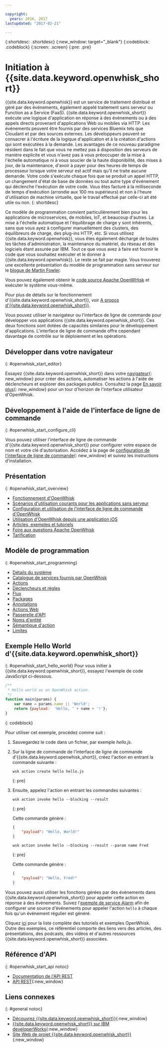 ```yaml
---

copyright:
  years: 2016, 2017
lastupdated: "2017-02-21"

---
```


{:shortdesc: .shortdesc}
{:new_window: target="_blank"}
{:codeblock: .codeblock}
{:screen: .screen}
{:pre: .pre}

# Initiation à {{site.data.keyword.openwhisk_short}}


{{site.data.keyword.openwhisk}} est un service de traitement distribué et géré par des événements, également appelé traitement sans serveur ou Function as a Service (FaaS). {{site.data.keyword.openwhisk_short}} exécute une logique d'application en réponse à des événements ou à des appels directs provenant d'applications Web ou mobiles via HTTP. Les événements peuvent être fournis par des services Bluemix tels que Cloudant et par des sources externes. Les développeurs peuvent se consacrer à l'écriture de la logique d'application et à la création d'actions qui sont exécutées à la demande.
Les avantages de ce nouveau paradigme résident dans le fait que vous ne mettez pas à disposition des serveurs de manière explicite et vous n'avez pas à vous préoccuper de la mise à l'échelle automatique ni à vous soucier de la haute disponibilité, des mises à jour, de la maintenance, d'avoir à payer pour des heures de temps de processeur lorsque votre serveur est actif mais qu'il ne traite aucune demande.
Votre code s'exécute chaque fois que se produit un appel HTTP, un changement d'état de base de données ou tout autre type d'événement qui déclenche l'exécution de votre code.
Vous êtes facturé à la milliseconde de temps d'exécution (arrondie aux 100 ms supérieurs) et non à l'heure d'utilisation de machine virtuelle, que le travail effectué par celle-ci ait été utile ou non.
{: shortdesc}

Ce modèle de programmation convient particulièrement bien pour les applications de microservices, de mobiles, IoT, et beaucoup d'autres. La mise à l'échelle automatique et l'équilibrage de charge y sont inhérents, sans que vous ayez à configurer manuellement des clusters, des équilibreurs de charge, des plug-ins HTTP, etc. Si vous utilisez {{site.data.keyword.openwhisk}}, vous êtes également déchargé de toutes les tâches d'administration, la maintenance du matériel, du réseau et des logiciels étant assurée par IBM. Tout ce que vous avez à faire est fournir le code que vous souhaitez exécuter et le donner à {{site.data.keyword.openwhisk}}. Le reste se fait par magie. Vous trouverez une excellente présentation du modèle de programmation sans serveur sur le [blogue de Martin Fowler](https://martinfowler.com/articles/serverless.html).

Vous pouvez également obtenir le [code source Apache OpenWHisk](https://github.com/openwhisk/openwhisk) et exécuter le système vous-même.

Pour plus de détails sur le fonctionnement d'{{site.data.keyword.openwhisk_short}}, voir [A propos d'{{site.data.keyword.openwhisk_short}}](./openwhisk_about.html).

Vous pouvez utiliser le navigateur ou l'interface de ligne de commande pour développer vos applications {{site.data.keyword.openwhisk_short}}.
Ces deux fonctions sont dotées de capacités similaires pour le développement d'applications. L'interface de ligne de commande offre cependant davantage de contrôle sur le déploiement et les opérations.

## Développer dans votre navigateur
{: #openwhisk_start_editor}

Essayez {{site.data.keyword.openwhisk_short}} dans votre [navigateur](https://console.{DomainName}/openwhisk/editor){: new_window} pour créer des actions, automatiser les actions à l'aide de déclencheurs et explorer des packages publics. 
Consultez la page [En savoir plus](https://console.{DomainName}/openwhisk/learn){: new_window} pour un tour d'horizon de l'interface utilisateur d'OpenWhisk.

## Développement à l'aide de l'interface de ligne de commande
{: #openwhisk_start_configure_cli}

Vous pouvez utiliser l'interface de ligne de commande d'{{site.data.keyword.openwhisk_short}} pour configurer votre espace de nom et votre clé d'autorisation.
Accédez à la page de [configuration de l'interface de ligne de commande](https://new-console.{DomainName}/openwhisk/cli){: new_window} et suivez les instructions d'installation.

## Présentation
{: #openwhisk_start_overview}
- [Fonctionnement d'OpenWhisk](./openwhisk_about.html)
- [Scénarios d'utilisation courants pour les applications sans serveur](./openwhisk_use_cases.html)
- [Configuration et utilisation de l'interface de ligne de commande d'OpenWhisk](./openwhisk_cli.html)
- [Utilisation d'OpenWhisk depuis une application iOS](./openwhisk_mobile_sdk.html)
- [Articles, exemples et tutoriels](https://github.com/openwhisk/openwhisk-external-resources)
- [Foire aux questions Apache OpenWhisk](http://openwhisk.org/faq)
- [Tarification](https://console.ng.bluemix.net/openwhisk/learn/pricing)

## Modèle de programmation
{: #openwhisk_start_programming}
- [Détails du système](./openwhisk_reference.html)
- [Catalogue de services fournis par OpenWhisk](./openwhisk_catalog.html)
- [Actions](./openwhisk_actions.html)
- [Déclencheurs et règles](./openwhisk_triggers_rules.html)
- [Flux](./openwhisk_feeds.html)
- [Packages](./openwhisk_packages.html)
- [Annotations](./openwhisk_annotations.html)
- [Actions Web](./openwhisk_webactions.html)
- [Passerelle d'API](./openwhisk_apigateway.html)
- [Noms d'entité](./openwhisk_reference.html#openwhisk_entities)
- [Sémantique d'action](./openwhisk_reference.html#openwhisk_semantics)
- [Limites](./openwhisk_reference.html#openwhisk_syslimits)

## Exemple Hello World d'{{site.data.keyword.openwhisk_short}}
{: #openwhisk_start_hello_world}
Pour vous initier à {{site.data.keyword.openwhisk_short}}, essayez l'exemple de code JavaScript ci-dessous.

```javascript
/**
 * Hello world as an OpenWhisk action.
 */
function main(params) {
    var name = params.name || 'World';
    return {payload:  'Hello, ' + name + '!'};
}
```
{: codeblock}

Pour utiliser cet exemple, procédez comme suit :

1. Sauvegardez le code dans un fichier, par exemple *hello.js*.

2. Sur la ligne de commande de l'interface de ligne de commande d'{{site.data.keyword.openwhisk_short}}, créez l'action en entrant la
commande suivante :

    ```
    wsk action create hello hello.js
    ```
    {: pre}

3. Ensuite, appelez l'action en entrant les commandes suivantes :

    ```
    wsk action invoke hello --blocking --result
    ```
    {: pre}  

    Cette commande génère :

    ```json
    {
        "payload": "Hello, World!"
    }
    ```
    
    ```
    wsk action invoke hello --blocking --result --param name Fred
    ```
    {: pre}  

    Cette commande génère :

    ```json
    {
        "payload": "Hello, Fred!"
    }
    ```

Vous pouvez aussi utiliser les fonctions gérées par des événements dans {{site.data.keyword.openwhisk_short}} pour appeler cette action en réponse à des événements. Suivez l'[exemple de service Alarm](./openwhisk_packages.html#openwhisk_packages_trigger) afin de configurer une source d'événements pour appeler l'action `hello` à chaque fois qu'un événement régulier est généré.

Cliquez [ici](https://github.com/openwhisk/openwhisk-external-resources#sample-applications) pour la liste complète des tutoriels et exemples OpenWhisk. Outre des exemples, ce référentiel comporte des liens vers des articles, des présentations, des podcasts, des vidéos et d'autres ressources {{site.data.keyword.openwhisk_short}} associées.

## Référence d'API
{: #openwhisk_start_api notoc}
* [Documentation de l'API REST](./openwhisk_reference.html#openwhisk_ref_restapi)
* [API REST](https://new-console.{DomainName}/apidocs/98){:new_window}

## Liens connexes
{: #general notoc}
* [Découvrez {{site.data.keyword.openwhisk_short}}](http://www.ibm.com/cloud-computing/bluemix/openwhisk/){:new_window}
* [{{site.data.keyword.openwhisk_short}} sur IBM developerWorks](https://developer.ibm.com/openwhisk/){:new_window}
* [Site Web de projet {{site.data.keyword.openwhisk_short}}](http://openwhisk.org){:new_window}
